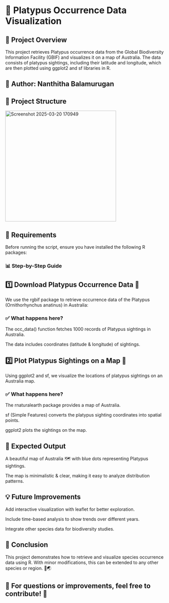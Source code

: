 # 📌  Platypus Occurrence Data Visualization

## 🚀 Project Overview
This project retrieves Platypus occurrence data from the Global Biodiversity Information Facility (GBIF) and visualizes it on a map of Australia. The data consists of platypus sightings, including their latitude and longitude, which are then plotted using ggplot2 and sf libraries in R.

## 👤 Author: Nanthitha Balamurugan

## 📂 Project Structure

<img width="350" alt="Screenshot 2025-03-20 170949" src="https://github.com/user-attachments/assets/5497ab05-af6d-4f66-a8bb-36d72c4c64aa" />


## 🔧 Requirements
Before running the script, ensure you have installed the following R packages:

### 📊 Step-by-Step Guide
## 1️⃣ Download Platypus Occurrence Data 🦆
We use the rgbif package to retrieve occurrence data of the Platypus (Ornithorhynchus anatinus) in Australia:

### ✅ What happens here?

The occ_data() function fetches 1000 records of Platypus sightings in Australia.

The data includes coordinates (latitude & longitude) of sightings.

## 2️⃣ Plot Platypus Sightings on a Map 📍
Using ggplot2 and sf, we visualize the locations of platypus sightings on an Australia map.

### ✅ What happens here?

The rnaturalearth package provides a map of Australia.

sf (Simple Features) converts the platypus sighting coordinates into spatial points.

ggplot2 plots the sightings on the map.

## 🎯 Expected Output
A beautiful map of Australia 🗺️ with blue dots representing Platypus sightings.

The map is minimalistic & clear, making it easy to analyze distribution patterns.

## 💡 Future Improvements
Add interactive visualization with leaflet for better exploration.

Include time-based analysis to show trends over different years.

Integrate other species data for biodiversity studies.

## 🏁 Conclusion
This project demonstrates how to retrieve and visualize species occurrence data using R. With minor modifications, this can be extended to any other species or region. 🦘🌏

## 📌 For questions or improvements, feel free to contribute! 🚀

